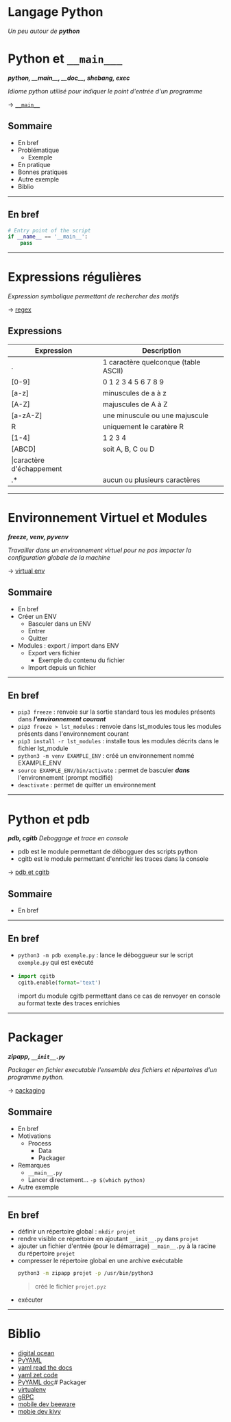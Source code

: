# Langage Python
_Un peu autour de ***python***_

# Python et `__main___`
***python, \_\_main\_\_, \_\_doc\_\_, shebang, exec***

_Idiome python utilisé pour indiquer le point d'entrée d'un programme_

-> [`__main__`](doc/main.md)

## Sommaire
- En bref
- Problématique
  - Exemple
- En pratique
- Bonnes pratiques
- Autre exemple
- Biblio

---

## En bref

```python
# Entry point of the script
if __name__ == '__main__':
    pass
```

---

# Expressions régulières
_Expression symbolique permettant de rechercher des motifs_

-> [regex](doc/regex.md)

## Expressions
|Expression|Description|
|----------|-----------|
|.|1 caractère quelconque (table ASCII)|
|[0-9]|0 1 2 3 4 5 6 7 8 9|
|[a-z]|minuscules de a à z|
|[A-Z]|majuscules de A à Z|
|[a-zA-Z]|une minuscule ou une majuscule|
|R|uniquement le caratère R|
|[1-4]|1 2 3 4|
|[ABCD]|soit A, B, C ou D|
|\\|caractère d'échappement|
|.*|aucun ou plusieurs caractères|

---

# Environnement Virtuel et Modules
***freeze, venv, pyvenv***

_Travailler dans un environnement virtuel pour ne pas impacter la configuration globale de la machine_

-> [virtual env](doc/virtualenv.md)

## Sommaire
- En bref
- Créer un ENV
  - Basculer dans un ENV
   - Entrer
   - Quitter
- Modules : export / import dans ENV
  - Export vers fichier
    - Exemple du contenu du fichier
  - Import depuis un fichier

---

## En bref
- `pip3 freeze` : renvoie sur la sortie standard tous les modules présents dans ***l'environnement courant***
- `pip3 freeze > lst_modules` : renvoie dans lst_modules tous les modules présents dans l'environnement courant
- `pip3 install -r lst_modules` : installe tous les modules décrits dans le fichier lst_module
- `python3 -m venv EXAMPLE_ENV` : créé un environnement nommé EXAMPLE_ENV
- `source EXAMPLE_ENV/bin/activate` : permet de basculer ***dans*** l'environnement (prompt modifié)
- `deactivate` : permet de quitter un environnement

---

# Python et pdb
***pdb, cgitb***
_Deboggage et trace en console_
- pdb est le module permettant de débogguer des scripts python
- cgitb est le module permettant d'enrichir les traces dans la console

-> [pdb et cgitb](doc/debog.md)

## Sommaire
- En bref

---

## En bref
- `python3 -m pdb exemple.py` : lance le déboggueur sur le script `exemple.py` qui est exécuté
- ```python
  import cgitb
  cgitb.enable(format='text')
  ```
  import du module cgitb permettant dans ce cas de renvoyer en console au format texte des traces enrichies

---

# Packager
***zipapp, `__init__.py`***

_Packager en fichier executable l'ensemble des fichiers et répertoires d'un programme python._

-> [packaging](doc/packaging.md)

## Sommaire
- En bref
- Motivations
  - Process
    - Data
    - Packager
- Remarques
  - `__main__.py`
  - Lancer directement... `-p $(which python)`
- Autre exemple

---

## En bref

- définir un répertoire global : `mkdir projet`
- rendre visible ce répertoire en ajoutant `__init__.py` dans `projet`
- ajouter un fichier d'entrée (pour le démarrage) `__main__.py` à la racine du répertoire `projet`
- compresser le répertoire global en une archive exécutable
  ```bash
  python3 -m zipapp projet -p /usr/bin/python3
  ```
  > créé le fichier `projet.pyz`
- exécuter

---

# Biblio
- [digital ocean](https://www.digitalocean.com/community/tutorials)
- [PyYAML](https://pypi.org/project/PyYAML/)
- [yaml read the docs](https://yaml.readthedocs.io/en/latest/basicuse.html)
- [yaml zet code](http://zetcode.com/python/yaml/)
- [PyYAML doc](https://pyyaml.org/wiki/PyYAMLDocumentation)# Packager
- [virtualenv](https://stackoverflow.com/questions/14684968/how-to-export-virtualenv)
- [gRPC](https://grpc.io/docs/what-is-grpc/introduction)
- [mobile dev beeware](https://beeware.org/)
- [mobie dev kivy](https://kivy.org)
